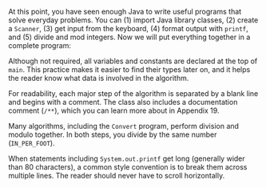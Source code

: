 At this point, you have seen enough Java to write useful programs that solve everyday problems. You can (1) import Java library classes, (2) create a `Scanner`, (3) get input from the keyboard, (4) format output with `printf`, and (5) divide and mod integers. Now we will put everything together in a complete program:





Although not required, all variables and constants are declared at the top of `main`. This practice makes it easier to find their types later on, and it helps the reader know what data is involved in the algorithm.


For readability, each major step of the algorithm is separated by a blank line and begins with a comment. The class also includes a documentation comment (`/**`), which you can learn more about in Appendix 19.

Many algorithms, including the `Convert` program, perform division and modulo together. In both steps, you divide by the same number (`IN_PER_FOOT`).

When statements including `System.out.printf` get long (generally wider than 80 characters), a common style convention is to break them across multiple lines. The reader should never have to scroll horizontally.